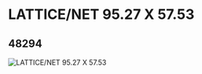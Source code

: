 # LATTICE/NET 95.27 X 57.53
## 48294
![LATTICE/NET 95.27 X 57.53](https://lc-www-live-s.legocdn.com/media/bricks/5/2/4224086.jpg)